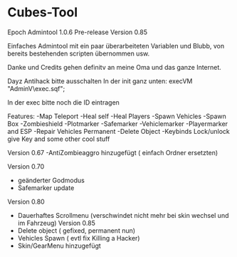 # Cubes-Tool
Epoch Admintool 1.0.6 Pre-release Version 0.85

Einfaches Admintool mit ein paar überarbeiteten Variablen und Blubb, von bereits bestehenden scripten übernommen usw.


Danke und Credits gehen definitv an meine Oma und das ganze Internet.

Dayz Antihack bitte ausschalten
In der init ganz unten:
execVM "AdminV\exec.sqf";

In der exec bitte noch die ID eintragen

Features:
-Map Teleport
-Heal self
-Heal Players
-Spawn Vehicles
-Spawn Box
-Zombieshield
-Plotmarker
-Safemarker
-Vehiclemarker
-Playermarker and ESP
-Repair Vehicles Permanent
-Delete Object
-Keybinds Lock/unlock give Key
and some other cool stuff

Version 0.67
-AntiZombieaggro hinzugefügt ( einfach Ordner ersetzten)

Version 0.70
- geänderter Godmodus
- Safemarker update

Version 0.80
- Dauerhaftes Scrollmenu (verschwindet nicht mehr bei skin wechsel und im Fahrzeug)
Version 0.85
- Delete object ( gefixed, permanent nun)
- Vehicles Spawn ( evtl fix Killing a Hacker)
- Skin/GearMenu hinzugefügt 
